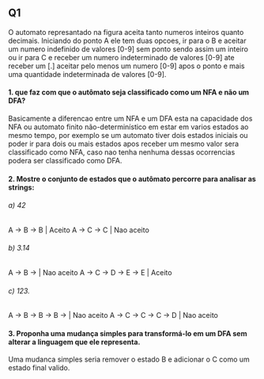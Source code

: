 ## Q1

O automato represantado na figura aceita tanto numeros inteiros quanto decimais. Iniciando do ponto A ele tem duas opcoes, ir para o B e aceitar um numero indefinido de valores [0-9] sem ponto sendo assim um inteiro ou ir para C e receber um numero indeterminado de valores [0-9] ate receber um [.] aceitar pelo menos um numero [0-9] apos o ponto e mais uma quantidade indeterminada de valores [0-9].

#### 1. que faz com que o autômato seja classificado como um NFA e não um DFA?

Basicamente a diferencao entre um NFA e um DFA esta na capacidade dos NFA ou automato finito não-determinístico em estar em varios estados ao mesmo tempo, por exemplo se um automato tiver dois estados iniciais ou poder ir para dois ou mais estados apos receber um mesmo valor sera classificado como NFA, caso nao tenha nenhuma dessas ocorrencias podera ser classificado como DFA.

#### 2. Mostre o conjunto de estados que o autômato percorre para analisar as strings: 

###### a) 42
A -> B -> B | Aceito
A -> C -> C | Nao aceito

###### b) 3.14 
A -> B ->  | Nao aceito
A -> C -> D -> E -> E | Aceito

###### c) 123.
A -> B -> B -> B -> | Nao aceito
A -> C -> C -> C -> D | Nao aceito

#### 3. Proponha uma mudança simples para transformá-lo em um DFA sem alterar a linguagem que ele representa.

Uma mudanca simples seria remover o estado B e adicionar o C como um estado final valido.